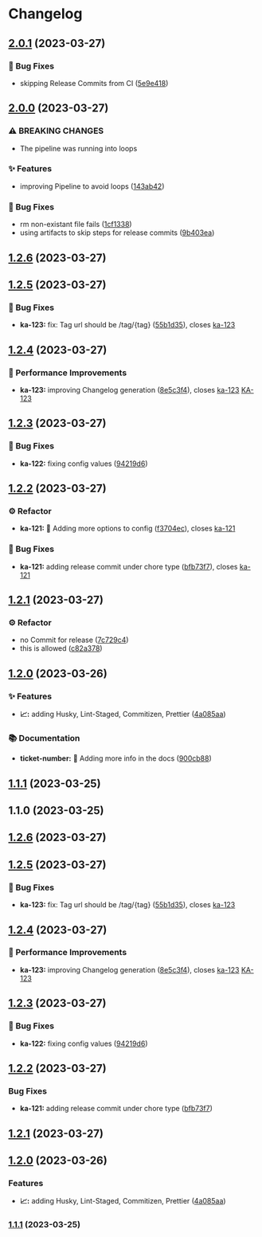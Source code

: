 # Changelog

## [2.0.1](https://bitbucket.org/k-aryan/automatic-release-poc/commits/tag/v2.0.1) (2023-03-27)


### 🐛 Bug Fixes

* skipping Release Commits from CI ([5e9e418](https://bitbucket.org/k-aryan/automatic-release-poc/commits/5e9e4185e2e01ffcf3990b4e872adc8f2604d563))

## [2.0.0](https://bitbucket.org/k-aryan/automatic-release-poc/commits/tag/v2.0.0) (2023-03-27)


### ⚠ BREAKING CHANGES

* The pipeline was running into loops

### ✨ Features

* improving Pipeline to avoid loops ([143ab42](https://bitbucket.org/k-aryan/automatic-release-poc/commits/143ab42b9a50f9d6678219ee98027dad7ec25ef4))


### 🐛 Bug Fixes

* rm non-existant file fails ([1cf1338](https://bitbucket.org/k-aryan/automatic-release-poc/commits/1cf133865f140925cc2c7157cf0545a88b88ad88))
* using artifacts to skip steps for release commits ([9b403ea](https://bitbucket.org/k-aryan/automatic-release-poc/commits/9b403ea56d2da02e21b6474f408ab09873f03a19))

## [1.2.6](https://bitbucket.org/k-aryan/automatic-release-poc/commits/tag/1.2.6) (2023-03-27)

## [1.2.5](https://bitbucket.org/k-aryan/automatic-release-poc/commits/tag/1.2.5) (2023-03-27)


### 🐛 Bug Fixes

* **ka-123:** fix: Tag url should be /tag/{tag} ([55b1d35](https://bitbucket.org/k-aryan/automatic-release-poc/commits/55b1d35bc3c817d26fa80da61cfc151f35cb0992)), closes [ka-123](https://heady.atlassian.net/browse/123)

## [1.2.4](https://bitbucket.org/k-aryan/automatic-release-poc/commits/tag/1.2.4) (2023-03-27)


### 🚀 Performance Improvements

* **ka-123:** improving Changelog generation ([8e5c3f4](https://bitbucket.org/k-aryan/automatic-release-poc/commits/8e5c3f4ce581e78f7395776fe39e6878496e68fa)), closes [ka-123](https://heady.atlassian.net/browse/123) [KA-123](https://heady.atlassian.net/browse/123)

## [1.2.3](https://bitbucket.org/k-aryan/automatic-release-poc/commits/tag/1.2.3) (2023-03-27)


### 🐛 Bug Fixes

* **ka-122:** fixing config values ([94219d6](https://bitbucket.org/k-aryan/automatic-release-poc/commits/94219d65d81eff8426a11332f8408e8e0d82fd75))

## [1.2.2](https://bitbucket.org/k-aryan/automatic-release-poc/commits/tag/1.2.2) (2023-03-27)


### ⚙️  Refactor

* **ka-121:** 🎨 Adding more options to config ([f3704ec](https://bitbucket.org/k-aryan/automatic-release-poc/commits/f3704ec08fce8788482e29242d0118ae2e97b428)), closes [ka-121](https://heady.atlassian.net/browse/121)


### 🐛 Bug Fixes

* **ka-121:** adding release commit under chore type ([bfb73f7](https://bitbucket.org/k-aryan/automatic-release-poc/commits/bfb73f73da7aed2e959847a35918926264f4e39d)), closes [ka-121](https://heady.atlassian.net/browse/121)

## [1.2.1](https://bitbucket.org/k-aryan/automatic-release-poc/commits/tag/1.2.1) (2023-03-27)


### ⚙️  Refactor

* no Commit for release ([7c729c4](https://bitbucket.org/k-aryan/automatic-release-poc/commits/7c729c4078cd02ae4d5d819e9b2111bc10503deb))
* this is allowed ([c82a378](https://bitbucket.org/k-aryan/automatic-release-poc/commits/c82a378865d5328df5658ef08899749f84731bbd))

## [1.2.0](https://bitbucket.org/k-aryan/automatic-release-poc/commits/tag/1.2.0) (2023-03-26)


### ✨ Features

* **📈:** adding Husky, Lint-Staged, Commitizen, Prettier ([4a085aa](https://bitbucket.org/k-aryan/automatic-release-poc/commits/4a085aa77b58da1edbb9357051ff9e0f402017a6))


### 📚 Documentation

* **ticket-number:** 📝 Adding more info in the docs ([900cb88](https://bitbucket.org/k-aryan/automatic-release-poc/commits/900cb883a30ae63248c2fb2b3380a7ad316fd772))

## [1.1.1](https://bitbucket.org/k-aryan/automatic-release-poc/commits/tag/1.1.1) (2023-03-25)

## 1.1.0 (2023-03-25)

## [1.2.6](https://bitbucket.org/k-aryan/automatic-release-poc/commits/tag/1.2.6) (2023-03-27)

## [1.2.5](https://bitbucket.org/k-aryan/automatic-release-poc/commits/tag/1.2.5) (2023-03-27)

### 🐛 Bug Fixes

-   **ka-123:** fix: Tag url should be /tag/{tag} ([55b1d35](https://bitbucket.org/k-aryan/automatic-release-poc/commits/55b1d35bc3c817d26fa80da61cfc151f35cb0992)), closes [ka-123](https://heady.atlassian.net/browse/123)

## [1.2.4](https://bitbucket.org/k-aryan/automatic-release-poc/commits/tags/1.2.4) (2023-03-27)

### 🚀 Performance Improvements

-   **ka-123:** improving Changelog generation ([8e5c3f4](https://bitbucket.org/k-aryan/automatic-release-poc/commits/8e5c3f4ce581e78f7395776fe39e6878496e68fa)), closes [ka-123](https://heady.atlassian.net/browse/123) [KA-123](https://heady.atlassian.net/browse/123)

## [1.2.3](https://bitbucket.org/k-aryan/automatic-release-poc/compare/1.2.2...1.2.3) (2023-03-27)

### 🐛 Bug Fixes

-   **ka-122:** fixing config values ([94219d6](https://bitbucket.org/k-aryan/automatic-release-poc/commits/94219d65d81eff8426a11332f8408e8e0d82fd75))

## [1.2.2](https://bitbucket.org/k-aryan/automatic-release-poc/compare/1.2.1...1.2.2) (2023-03-27)

### Bug Fixes

-   **ka-121:** adding release commit under chore type ([bfb73f7](https://bitbucket.org/k-aryan/automatic-release-poc/commit/bfb73f73da7aed2e959847a35918926264f4e39d))

## [1.2.1](https://bitbucket.org/k-aryan/automatic-release-poc/compare/1.2.0...1.2.1) (2023-03-27)

## [1.2.0](https://bitbucket.org/k-aryan/automatic-release-poc/compare/1.1.1...1.2.0) (2023-03-26)

### Features

-   **📈:** adding Husky, Lint-Staged, Commitizen, Prettier ([4a085aa](https://bitbucket.org/k-aryan/automatic-release-poc/commit/4a085aa77b58da1edbb9357051ff9e0f402017a6))

### [1.1.1](https://bitbucket.org/k-aryan/automatic-release-poc/compare/1.1.0...1.1.1) (2023-03-25)